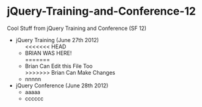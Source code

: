 jQuery-Training-and-Conference-12
=================================

Cool Stuff from jQuery Training and Conference (SF 12)


<ul>

  <li>
      jQuery Training (June 27th 2012)
      <ul>
<<<<<<< HEAD
        <li>BRIAN WAS HERE!</li>
=======
        <li>Brian Can Edit this File Too</li>
>>>>>>> Brian Can Make Changes
        <li>nnnnn</li>
      </ul>
  </li>
  
   <li>
        jQuery Conference (June 28th 2012)
        <ul>
            <li>aaaaa</li>
            <li>cccccc</li>
        </ul>
   </li>
 

</ul>